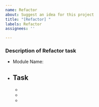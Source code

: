 ```yaml
---
name: Refactor
about: Suggest an idea for this project
title: "[Refactor] "
labels: Refactor
assignees: ''

---
```


### Description of Refactor task
- Module Name: 
- Task
  - 
  - 
  - 
  - 
